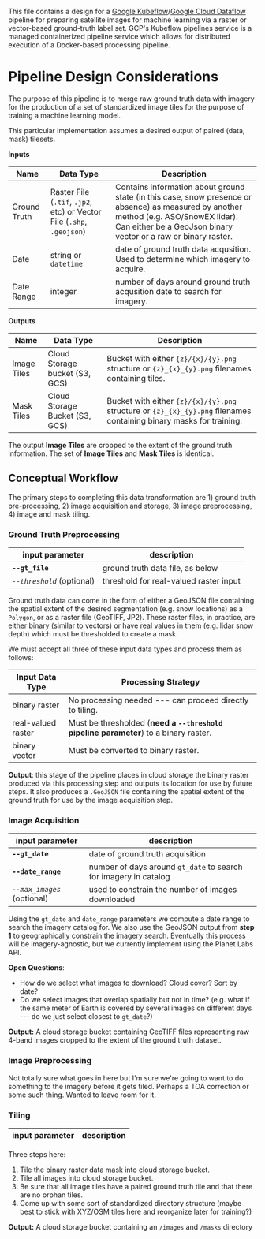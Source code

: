 This file contains a design for a [Google Kubeflow](https://cloud.google.com/blog/products/ai-machine-learning/getting-started-kubeflow-pipelines)/[Google Cloud Dataflow](https://cloud.google.com/dataflow/) pipeline for preparing satellite images for machine learning via a raster or vector-based ground-truth label set. GCP's Kubeflow pipelines service is a managed containerized pipeline service which allows for distributed execution of a Docker-based processing pipeline.


# Pipeline Design Considerations

The purpose of this pipeline is to merge raw ground truth data with imagery for the production of a set of standardized image tiles for the purpose of training a machine learning model.

This particular implementation assumes a desired output of paired (data, mask) tilesets.


**Inputs**

| Name | Data Type | Description |   
| ---- | --------- | ----------- |
| Ground Truth | Raster File (`.tif`, `.jp2`, etc) or Vector File (`.shp`, `.geojson`) | Contains information about ground state (in this case, snow presence or absence) as measured by another method (e.g. ASO/SnowEX lidar). Can either be a GeoJson binary vector or a raw or binary raster.
| Date | string or `datetime` | date of ground truth data acqusition. Used to determine which imagery to acquire.|
| Date Range | integer | number of days around ground truth acqusition date to search for imagery.

**Outputs**

| Name | Data Type | Description |
| ---- | -----     | ----        |
| Image Tiles | Cloud Storage bucket (S3, GCS) | Bucket with either `{z}/{x}/{y}.png` structure or `{z}_{x}_{y}.png` filenames containing tiles. |
| Mask Tiles | Cloud Storage Bucket (S3, GCS) | Bucket with either `{z}/{x}/{y}.png` structure or `{z}_{x}_{y}.png` filenames containing binary masks for training. |

The output __Image Tiles__ are cropped to the extent of the ground truth information. The set of __Image Tiles__ and __Mask Tiles__ is identical.

## Conceptual Workflow

The primary steps to completing this data transformation are 1) ground truth pre-processing, 2) image acquisition and storage, 3) image preprocessing, 4) image and mask tiling.

### Ground Truth Preprocessing

| input parameter | description |
| ----  | ---- |
| __`--gt_file`__ | ground truth data file, as below|  
|  _`--threshold`_ (optional) | threshold for real-valued raster input|

Ground truth data can come in the form of either a GeoJSON file containing the spatial extent of the desired segmentation (e.g. snow locations) as a `Polygon`, or as a raster file (GeoTIFF, JP2). These raster files, in practice, are either binary (similar to vectors) or have real values in them (e.g. lidar snow depth) which must be thresholded to create a mask.

We must accept all three of these input data types and process them as follows:

| Input Data Type | Processing Strategy |
| ---- | ---- |
| binary raster | No processing needed --- can proceed directly to tiling.  |
| real-valued raster | Must be thresholded (__need a `--threshold` pipeline parameter__) to a binary raster. |
| binary vector | Must be converted to binary raster. |  

__Output__: this stage of the pipeline places in cloud storage the binary raster produced via this processing step and outputs its location for use by future steps. It also produces a `.GeoJSON` file containing the spatial extent of the ground truth for use by the image acquisition step.

### Image Acquisition

| input parameter | description |
| ----  | ---- |
| __`--gt_date`__ | date of ground truth acquisition |
| __`--date_range`__ | number of days around `gt_date` to search for imagery in catalog |  
| _`--max_images`_ (optional) | used to constrain the number of images downloaded |

Using the `gt_date` and `date_range` parameters we compute a date range to search the imagery catalog for. We also use the GeoJSON output from __step 1__ to geographically constrain the imagery search. Eventually this process will be imagery-agnostic, but we currently implement using the Planet Labs API.

__Open Questions__:
* How do we select what images to download? Cloud cover? Sort by date?
* Do we select images that overlap spatially but not in time? (e.g. what if the same meter of Earth is covered by several images on different days --- do we just select closest to `gt_date`?)

__Output:__ A cloud storage bucket containing GeoTIFF files representing raw 4-band images cropped to the extent of the ground truth dataset.



### Image Preprocessing

Not totally sure what goes in here but I'm sure we're going to want to do something to the imagery before it gets tiled. Perhaps a TOA correction or some such thing. Wanted to leave room for it.

### Tiling

| input parameter | description |
| ----- | ----- |

Three steps here:

1. Tile the binary raster data mask into cloud storage bucket.
1. Tile all images into cloud storage bucket.
1. Be sure that all image tiles have a paired ground truth tile and that there are no orphan tiles.
1. Come up with some sort of standardized directory structure (maybe best to stick with XYZ/OSM tiles here and reorganize later for training?)

__Output:__ A cloud storage bucket containing an `/images` and `/masks` directory
